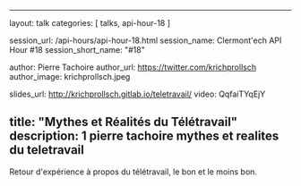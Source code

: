 ---
layout: talk
categories: [ talks, api-hour-18 ]

session_url: /api-hours/api-hour-18.html
session_name: Clermont'ech API Hour &#35;18
session_short_name: "&#35;18"

author: Pierre Tachoire
author_url: https://twitter.com/krichprollsch
author_image: krichprollsch.jpeg

slides_url: http://krichprollsch.gitlab.io/teletravail/
video: QqfaiTYqEjY

title: "Mythes et Réalités du Télétravail"
description: 1 pierre tachoire mythes et realites du teletravail
------

Retour d'expérience à propos du télétravail, le bon et le moins bon.

